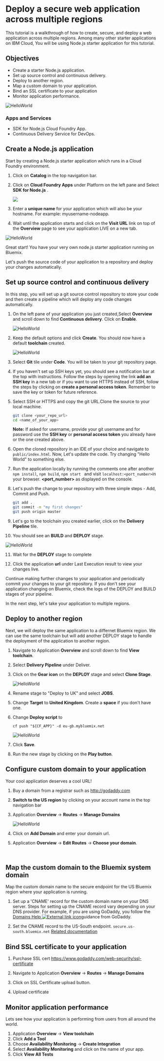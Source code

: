# Deploy a secure web application across multiple regions

This tutorial is a walkthrough of how to create, secure, and deploy a web application across multiple regions. Among many other starter applications on IBM Cloud, You will be using Node.js starter application for this tutorial.

## Objectives
* Create a starter Node.js application.
* Set up source control and continuous delivery.
* Deploy to another region.
* Map a custom domain to your application.
* Bind an SSL certificate to your application
* Monitor application performance.

![HelloWorld](images/Architecture.png)

### Apps and Services
* SDK for Node.js Cloud Foundry App.
* Continuous Delivery Service for DevOps.

## Create a Node.js application

Start by creating a Node.js starter application which runs in a Cloud Foundry environment.

1.  Click on **Catalog** in the top navigation bar.

2.  Click on **Cloud Foundry Apps** under Platform on the left pane and Select **SDK for Node.js** .

     ![](images/SDKforNodejs.png)

3.  Enter a **unique name** for your application which will also be your hostname. For example: myusername-nodeapp.

4.  Wait until the application starts and click on the **Visit URL** link on top of the **Overview** page to see your application LIVE on a new tab.

![HelloWorld](images/HelloWorld.png)

Great start! You have your very own node.js starter application running on Bluemix.

Let's push the source code of your application to a repository and deploy your changes automatically.

## Set up source control and continuous delivery

In this step, you will set up a git source control repository to store your code and then create a pipeline which will deploy any code changes automatically.

1. On the left pane of your application you just created,Select **Overview** and scroll down to find **Continuous delivery**. Click on **Enable**.

   ![HelloWorld](images/EnableContinuousDelivery.png)

2. Keep the default options and click **Create**. You should now have a default **toolchain** created.

   ![HelloWorld](images/Toolchain.png)

3. Select **Git** tile under **Code**. You will be taken to your git repository page. 

4. If you haven't set up SSH keys yet, you should see a notification bar at the top with instructions. Follow the steps by opening the link **add an SSH key** in a new tab or if you want to use HTTPS instead of SSH, follow the steps by clicking on **create a personal access token**. Remember to save the key or token for future reference.

5. Select SSH or HTTPS and copy the git URL.Clone the source to your local machine.

   ```bash
   git clone <your_repo_url>
   cd <name_of_your_app>
   ```
   **Note:** If asked for username, provide your git username and for password use the **SSH key** or **personal access token** you already have or the one created above.

6. Open the cloned repository in an IDE of your choice and navigate to `public/index.html`. Now, Let's update the code. Try changing "Hello World" to something else.

7. Run the application locally by running the comments one after another 
`npm install`, `npm build`,  `npm start ` and visit ```localhost:<port_number>```in your browser.
**<port_number>** as displayed on the console.

8. Let's push the change to your repository with three simple steps - Add, Commit and Push.

   ```bash
   git add .
   git commit -m "my first changes"
   git push origin master
   ```

9. Let's go to the toolchain you created earlier, click on the **Delivery Pipeline** tile.

10. You should see an **BUILD** and **DEPLOY** stage.

  ![HelloWorld](images/Pipeline.png)

11. Wait for the **DEPLOY** stage to complete

12. Click the application **url** under Last Execution result to view your changes live.

Continue making further changes to your application and periodically commit your changes to your git repository. If you don't see your application changing on Bluemix, check the logs of the DEPLOY and BUILD stages of your pipeline.

In the next step, let's take your application to multiple regions.

## Deploy to another region

Next, we will deploy the same application to a differnet Bluemix region. We can use the same toolchain but will add another DEPLOY stage to handle the deployment of the application to another region.

1. Navigate to Application **Overview** and scroll down to find **View toolchain**.

2. Select **Delivery Pipeline** under Deliver.

3. Click on the **Gear icon** on the **DEPLOY** stage and select **Clone Stage**.

   ![HelloWorld](images/CloneStage.png)

4. Rename stage to "Deploy to UK" and select **JOBS**.

5. Change **Target** to **United Kingdom**. Create a **space** if you don't have one.

6. Change **Deploy script** to

   ```
   cf push "${CF_APP}" -d eu-gb.mybluemix.net
   ```
   ![HelloWorld](images/DeployToUK.png)

7. Click **Save**.

8. Run the new stage by clicking on the **Play button**.

## Configure custom domain to your application

Your cool application deserves a cool URL!

1. Buy a domain from a registrar such as http://godaddy.com

2. **Switch to the US region** by clicking on your account name in the top navigation bar

3. Application **Overview** -> **Routes**  -> **Manage Domains**

   ![HelloWorld](images/ApplicationRoutes.png)

4. Click on **Add Domain** and enter your domain url.

5. Application **Overview** -> **Edit Routes** -> **Choose your domain**.

   ​
## Map the custom domain to the Bluemix system domain

Map the custom domain name to the secure endpoint for the US Bluemix region where your application is running.

1. Set up a 'CNAME' record for the custom domain name on your DNS server. Steps for setting up the CNAME record vary depending on your DNS provider. For example, if you are using GoDaddy, you follow the [Domains Help ![External link icon](https://console.bluemix.net/docs/api/content/icons/launch-glyph.svg?lang=en)](https://www.godaddy.com/help/add-a-cname-record-19236)guidance from GoDaddy.

2. Set the CNAME record to the US-South endpoint. `secure.us-south.bluemix.net`
  [Related documentation](https://console.bluemix.net/docs/)


## Bind SSL certificate to your application

1. Purchase SSL cert https://www.godaddy.com/web-security/ssl-certificate

2. Navigate to Application **Overview** -> **Routes**  -> **Manage Domains**

3. Click on SSL Certificate upload button.

4. Upload certificate


## Monitor application performance

Lets see how your application is performing from users from all around the world.

1. Application **Overview** -> **View toolchain**
2. Click **Add a Tool**
3. Choose **Availability Monitoring** -> **Create Integration**
4. Select **Availability Monitoring** and click on the name of your app.
5. Click **View All Tests**
